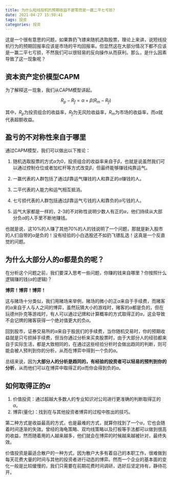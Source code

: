 ```yaml
---
title: 为什么短线投机的预期收益不是零而是一赢二平七亏损?
date: 2021-04-27 15:50:41
tags: 投资
categories: 投资
---
```


这是一个很有意思的问题，如果靠扔飞镖来随机选取股票，理论上来讲，说短线投机行为的预期回报率应该是市场的平均回报率。但显然这在大部分情况下都不应该是一赢二平七亏损，不然我们可以很轻易的反向操作从而获利。那么，是什么因素导致了这一现象呢？
<!--more-->

## 资本资产定价模型CAPM

为了解释这一现象，我们从CAPM模型讲起。

$$R_p-R_f=\alpha+\beta(R_m-R_f)$$

其中，$R_p$为投资组合的收益率，$R_f$为无风险收益率，$R_m$为市场的收益率，而$\alpha$就代表超额收益。

## 盈亏的不对称性来自于哪里

通过CAPM模型，我们可以做出以下推论：

1. 随机选取股票的方式$\alpha$为0，投资组合的收益率来自于$\beta$，也就是说虽然我们可以通过控制仓位或者加杠杆等方式改变$\beta$，但最终能够赚钱纯靠运气。

2. 一赢代表的人群包括了通过$\beta$靠运气赚钱的人和靠正的$\alpha$赚钱的人。

3. 二平代表的人能力和运气相互抵消。

4. 七亏损代表的人群包括通过$\beta$靠运气亏钱的人和靠负的$\alpha$亏钱的人。

5. 运气大家都是一样的，2-3的不对称性说明少数人有正的$\alpha$，他们持续从大部分负$\alpha$的人手里不断地赚钱。

也就是说，这10%的人赚了其他70%的人的钱说明了一个问题，那就是新入股市的人们自带的$\alpha$是负的！没有经验的小白选股还不如扔飞镖乱选！这真是一个反直觉的问题。

## 为什么大部分人的$\alpha$都是负的呢？

在分析这个问题之前，我们要深入思考一些问题，你赚的钱来自哪里？你按照什么逻辑赚的钱($\alpha$的逻辑)？

**博弈！博弈！博弈！**

这与赌场十分类似，我们用赌场来举例，赌场的微小的正$\alpha$来自于手续费，而赌客的$\alpha$来自于人与人之间的博弈，虽然玩猜大小的游戏时，赌客的$\alpha$都是负的，但在玩德州扑克等游戏时，有人可以通过记牌和计算概率的方式取得正的$\alpha$，这会导致不会记牌的赌客获得一个绝对值更大的负$\alpha$。

回到股市，证券交易所的$\alpha$来自于股民们的手续费，当你随机交易时，你的预期收益就是只亏损掉手续费，但当你通过分析来买卖股票时，由于大部分人的经验都来自于实际生活，都是大致相同的，在通过这些经验分析时会做出趋同的判断，则可能会被人预判到你的分析，从而在博弈中得到一个负的$\alpha$。

总结来说，因为**大部分人的分析是趋同的，有经验的投资者可以轻易的预判到你的分析**，从而他们可以在博弈中取得正的$\alpha$而你会得到负的$\alpha$。

## 如何取得正的$\alpha$

1. 价值投资：通过超越大多数人的专业知识对公司进行更准确的判断取得正的$\alpha$。
2. 博弈(量化)：找到在与其他投资者博弈的过程中胜出的技巧。

第二种方式是收益最高的方式，也是最难的方式，就算你找到了一个$\alpha$，它也会随着时间逐渐的失效。曾经的海龟策略、双均线策略以及打板等手法都可以做到很高的收益，然而随着用的人越来越多，他们就会在博弈的时候越来越被针对，最终失效。

价值投资是最适合散户的一种方式，因为散户大多有着自己的本职工作，很难做到每天花费大量的时间与其他的投资者进行动态的博弈。然而一个企业的基本面的变化一般是比较缓慢的，我们只需要在前期花费时间调研，选好后坚定持有，静待花开。